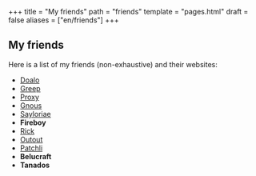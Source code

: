 +++
title = "My friends"
path = "friends"
template = "pages.html"
draft = false
aliases = ["en/friends"]
+++

## My friends

Here is a list of my friends (non-exhaustive) and their websites:

- [Doalo](https://doalo.fr/)
- [Greep](https://greep.fr)
- [Proxy](https://imagisphe.re)
- [Gnous](https://gnous.eu/)
- [Sayloriae](https://eaglecraft.fr/)
- **Fireboy**
- [Rick](https://gyiwr.tf)
- [Outout](https://www.enpls.org/)
- [Patchli](https://patchli.fr/)
- **Belucraft**
- **Tanados**
